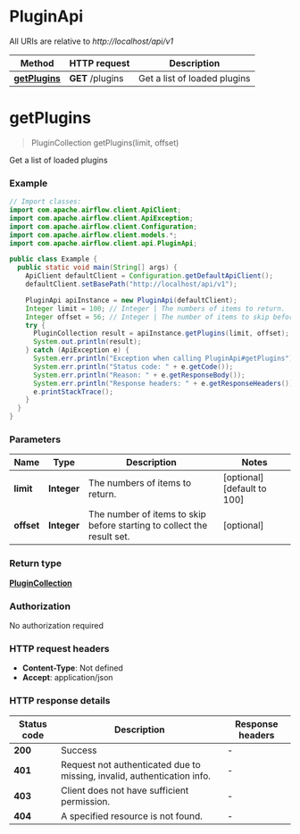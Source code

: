 # PluginApi

All URIs are relative to *http://localhost/api/v1*

Method | HTTP request | Description
------------- | ------------- | -------------
[**getPlugins**](PluginApi.md#getPlugins) | **GET** /plugins | Get a list of loaded plugins


<a name="getPlugins"></a>
# **getPlugins**
> PluginCollection getPlugins(limit, offset)

Get a list of loaded plugins

### Example
```java
// Import classes:
import com.apache.airflow.client.ApiClient;
import com.apache.airflow.client.ApiException;
import com.apache.airflow.client.Configuration;
import com.apache.airflow.client.models.*;
import com.apache.airflow.client.api.PluginApi;

public class Example {
  public static void main(String[] args) {
    ApiClient defaultClient = Configuration.getDefaultApiClient();
    defaultClient.setBasePath("http://localhost/api/v1");

    PluginApi apiInstance = new PluginApi(defaultClient);
    Integer limit = 100; // Integer | The numbers of items to return.
    Integer offset = 56; // Integer | The number of items to skip before starting to collect the result set.
    try {
      PluginCollection result = apiInstance.getPlugins(limit, offset);
      System.out.println(result);
    } catch (ApiException e) {
      System.err.println("Exception when calling PluginApi#getPlugins");
      System.err.println("Status code: " + e.getCode());
      System.err.println("Reason: " + e.getResponseBody());
      System.err.println("Response headers: " + e.getResponseHeaders());
      e.printStackTrace();
    }
  }
}
```

### Parameters

Name | Type | Description  | Notes
------------- | ------------- | ------------- | -------------
 **limit** | **Integer**| The numbers of items to return. | [optional] [default to 100]
 **offset** | **Integer**| The number of items to skip before starting to collect the result set. | [optional]

### Return type

[**PluginCollection**](PluginCollection.md)

### Authorization

No authorization required

### HTTP request headers

 - **Content-Type**: Not defined
 - **Accept**: application/json

### HTTP response details
| Status code | Description | Response headers |
|-------------|-------------|------------------|
**200** | Success |  -  |
**401** | Request not authenticated due to missing, invalid, authentication info. |  -  |
**403** | Client does not have sufficient permission. |  -  |
**404** | A specified resource is not found. |  -  |

